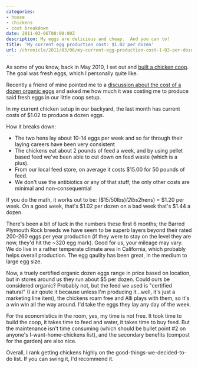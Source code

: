 ```yaml
---
categories:
- house
- chickens
- cost breakdown
date: 2011-03-06T00:00:00Z
description: My eggs are delicious and cheap.  And you can to!
title: 'My current egg production cost: $1.02 per dozen'
url: /chronicle/2011/03/06/my-current-egg-production-cost-1-02-per-dozen/
---
```


As some of you know, back in May 2010, I set out and <a href="http://justinribeiro.com/chronicle/2010/05/13/the-great-chicken-coop-build/">built a chicken coop</a>.  The goal was fresh eggs, which I personally quite like.

Recently a friend of mine pointed me to a <a href="http://savingnaturally.com/2011/02/how-much-do-you-pay-for-a-dozen-organic-eggs/">discussion about the cost of a dozen organic eggs</a> and asked me how much it was costing me to produce said fresh eggs in our little coop setup.

In my current chicken setup in our backyard, the last month has current costs of $1.02 to produce a dozen eggs.

How it breaks down:

* The two hens lay about 10-14 eggs per week and so far through their laying careers have been very consistent 
* The chickens eat about 2 pounds of feed a week, and by using pellet based feed we've been able to cut down on feed waste (which is a plus).  
* From our local feed store, on average it costs $15.00 for 50 pounds of feed. 
* We don't use the antibiotics or any of that stuff; the only other costs are minimal and non-consequential 


If you do the math, it works out to be: ($15/50lbs)*(2lbs*2hens) = $1.20 per week.  On a good week, that's $1.02 per dozen on a bad week that's $1.44 a dozen.

There's been a bit of luck in the numbers these first 6 months; the Barred Plymouth Rock breeds we have seem to be superb layers beyond their rated 200-260 eggs per year production (if they were to stay on the level they are now, they'd hit the ~320 egg mark). Good for us, your mileage may vary. We do live in a rather temperate climate area in California, which probably helps overall production.  The egg qaulity has been great, in the medium to large egg size.

Now, a truely certified organic dozen eggs range in price based on location, but in stores around us they run about $5 per dozen.  Could ours be considered organic?  Probably not, but the feed we used is "certified natural" (I air qoute it because unless I'm producing it...well, it's just a marketing line item), the chickens roam free and Alli plays with them, so it's a win win all the way around.  I'd take the eggs they lay any day of the week.

For the economistics in the room, yes, my time is not free.  It took time to build the coop, it takes time to feed and water, it takes time to buy feed.  But the maintenance isn't time consuming (which should be bullet point #2 on anyone's I-want-home-chickens list), and the secondary benefits (compost for the garden) are also nice.

Overall, I rank getting chickens highly on the good-things-we-decided-to-do list.  If you can swing it, I'd recommend it.
